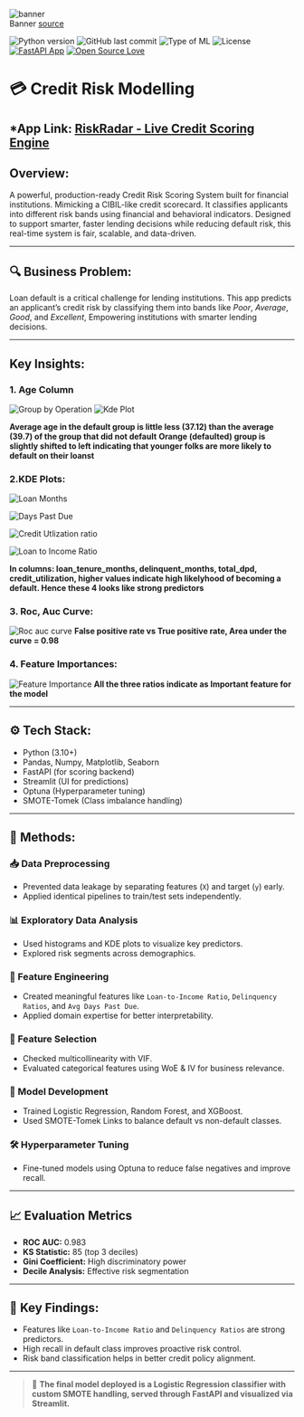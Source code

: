 ![banner](assets/credit1.png)  
Banner [source](https://banner.godori.dev/)

![Python version](https://img.shields.io/badge/Python%20version-3.10%2B-lightgrey)
![GitHub last commit](https://img.shields.io/github/last-commit/adin11/ML-Project-Credit-Risk-Modelling)
![Type of ML](https://img.shields.io/badge/Type%20of%20ML-Classification-blue)
![License](https://img.shields.io/badge/License-MIT-green)
[![FastAPI App](https://img.shields.io/badge/Deployed%20with-FastAPI-red)]()
[![Open Source Love](https://badges.frapsoft.com/os/v1/open-source.svg?v=103)](https://github.com/ellerbrock/open-source-badges/)

# 💳 Credit Risk Modelling

***App Link:** [RiskRadar - Live Credit Scoring Engine](https://riskradar.onrender.com)
---

## Overview:
A powerful, production-ready Credit Risk Scoring System built for financial institutions. Mimicking a CIBIL-like credit scorecard. It classifies applicants into different risk bands using financial and behavioral indicators. Designed to support smarter, faster lending decisions while reducing default risk, this real-time system is fair, scalable, and data-driven.

---

## 🔍 Business Problem:
Loan default is a critical challenge for lending institutions. This app predicts an applicant’s credit risk by classifying them into bands like *Poor*, *Average*, *Good*, and *Excellent*, Empowering institutions with smarter lending decisions.

---

## Key Insights:

### 1. Age Column
![Group by Operation](assets/age.png)
![Kde Plot](assets/hue.png)

**Average age in the default group is little less (37.12) than the average (39.7) of the group that did not default**
**Orange (defaulted) group is slightly shifted to left indicating that younger folks are more likely to default on their loanst**


### 2.KDE Plots:
![Loan Months](assets/loan_months.png)

![Days Past Due](assets/dpd.png)

![Credit Utlization ratio](assets/ratio.png)

![Loan to Income Ratio](assets/LTI.png)

**In columns: loan_tenure_months, delinquent_months, total_dpd, credit_utilization, higher values indicate high likelyhood of becoming a default. Hence these 4 looks like strong predictors**

### 3. Roc, Auc Curve:
![Roc auc curve](assets/roc.png)
**False positive rate vs True positive rate, Area under the curve = 0.98**

### 4. Feature Importances:
![Feature Importance](assets/fc.png)
**All the three ratios indicate as Important feature for the model**

--- 


## ⚙️ Tech Stack:
- Python (3.10+)
- Pandas, Numpy, Matplotlib, Seaborn
- FastAPI (for scoring backend)
- Streamlit (UI for predictions)
- Optuna (Hyperparameter tuning)
- SMOTE-Tomek (Class imbalance handling)

---

## 🧪 Methods:

### 📥 Data Preprocessing
- Prevented data leakage by separating features (`X`) and target (`y`) early.
- Applied identical pipelines to train/test sets independently.

### 📊 Exploratory Data Analysis
- Used histograms and KDE plots to visualize key predictors.
- Explored risk segments across demographics.

### 🧠 Feature Engineering
- Created meaningful features like `Loan-to-Income Ratio`, `Delinquency Ratios`, and `Avg Days Past Due`.
- Applied domain expertise for better interpretability.

### 🧮 Feature Selection
- Checked multicollinearity with VIF.
- Evaluated categorical features using WoE & IV for business relevance.

### 🤖 Model Development
- Trained Logistic Regression, Random Forest, and XGBoost.
- Used SMOTE-Tomek Links to balance default vs non-default classes.

### 🛠️ Hyperparameter Tuning
- Fine-tuned models using Optuna to reduce false negatives and improve recall.

---

## 📈 Evaluation Metrics
- **ROC AUC:** 0.983  
- **KS Statistic:** 85 (top 3 deciles)  
- **Gini Coefficient:** High discriminatory power  
- **Decile Analysis:** Effective risk segmentation

---

## 📌 Key Findings:
- Features like `Loan-to-Income Ratio` and `Delinquency Ratios` are strong predictors.
- High recall in default class improves proactive risk control.
- Risk band classification helps in better credit policy alignment.

---

> 🚀 **The final model deployed is a Logistic Regression classifier with custom SMOTE handling, served through FastAPI and visualized via Streamlit.**
